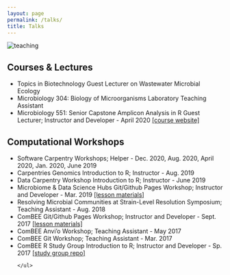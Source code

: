 ```yaml
---
layout: page
permalink: /talks/
title: Talks
---
```





<img class="center-block img img-responsive" src="../images/teaching_mentoring.png" alt="teaching">

## Courses & Lectures
<ul>
    <li> Topics in Biotechnology Guest Lecturer on Wastewater Microbial Ecology</li>
    <li> Microbiology 304: Biology of Microorganisms Laboratory Teaching Assistant</li>
    <li> Microbiology 551: Senior Capstone Amplicon Analysis in R Guest Lecturer; Instructor and Developer - April 2020 <a href="https://elizabethmcd.github.io/R-amplicons/">[course website]</a></li>	       	
</ul>

## Computational Workshops
<ul>
    <li>Software Carpentry Workshops; Helper - Dec. 2020, Aug. 2020, April 2020, Jan. 2020, June 2019</li>				       				       
	<li>Carpentries Genomics Introduction to R; Instructor - Aug. 2019</li>						      
	<li>Data Carpentry Workshop Introduction to R; Instructor - June 2019</li>				                  
	<li>Microbiome & Data Science Hubs Git/Github Pages Workshop; Instructor and Developer - Mar. 2019 <a href="https://combee-uw-madison.github.io/2017-09-29-git-workshop/">[lesson materials]</a></li>
	<li>Resolving Microbial Communities at Strain-Level Resolution Symposium; Teaching Assistant - Aug. 2018</li>
	<li>ComBEE Git/Github Pages Workshop; Instructor and Developer - Sept. 2017 <a href="https://combee-uw-madison.github.io/2017-09-29-git-workshop/">[lesson materials]</a></li>                                  	     
	<li>ComBEE Anvi’o Workshop; Teaching Assistant - May 2017 </li>
	<li>ComBEE Git Workshop; Teaching Assistant	- Mar. 2017	</li>
	<li>ComBEE R Study Group Introduction to R; Instructor and Developer - Sp. 2017 <a href="https://github.com/ComBEE-UW-Madison/RStudyGroup">[study group repo]</a></li>
	
	</ul>

